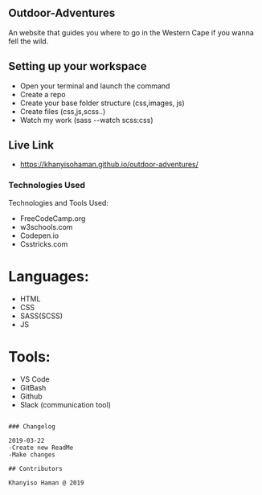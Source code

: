 ## Outdoor-Adventures
An website that guides you where to go in the Western Cape if you wanna fell the wild.

## Setting up your workspace

- Open your terminal and launch the command
- Create a repo
- Create your base folder structure (css,images, js)
- Create files (css,js,scss..)
- Watch my work (sass --watch scss:css)

## Live Link
- https://khanyisohaman.github.io/outdoor-adventures/


### Technologies Used

Technologies and Tools Used:

- FreeCodeCamp.org
- w3schools.com
- Codepen.io
- Csstricks.com

# Languages:

- HTML
- CSS
- SASS(SCSS)
- JS

# Tools:

- VS Code
- GitBash
- Github
- Slack (communication tool)


```

### Changelog

2019-03-22
-Create new ReadMe
-Make changes

## Contributors

Khanyiso Haman @ 2019
